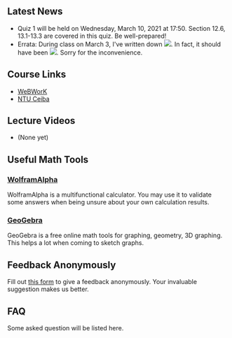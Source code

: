 ## Latest News

- Quiz 1 will be held on Wednesday, March 10, 2021 at 17:50. Section 12.6, 13.1-13.3 are covered in this quiz. Be well-prepared!
- Errata: During class on March 3, I've written down <img src="https://render.githubusercontent.com/render/math?math=\textbf{T}'(t) = \frac{\left\langle f'(t), g'(t), h'(t) \right\rangle}{\sqrt{f'(t)^2 %2B g'(t)^2 %2B h'(t)^2}}">. In fact, it should have been <img src="https://render.githubusercontent.com/render/math?math=\textbf{T}(t) = \frac{\left\langle f'(t), g'(t), h'(t) \right\rangle}{\sqrt{f'(t)^2 %2B g'(t)^2 %2B h'(t)^2}}">. Sorry for the inconvenience.

## Course Links
- [WeBWorK](http://webwork.math.ntu.edu.tw/webwork2/1092MATH4008_07/)
- [NTU Ceiba](https://ceiba.ntu.edu.tw/)

## Lecture Videos
- (None yet)

## Useful Math Tools
### [WolframAlpha](https://www.wolframalpha.com/)
WolframAlpha is a multifunctional calculator. You may use it to validate some answers when being unsure about your own calculation results.
### [GeoGebra](https://www.geogebra.org/?lang=zh-TW)
GeoGebra is a free online math tools for graphing, geometry, 3D graphing. This helps a lot when coming to sketch graphs.


## Feedback Anonymously
Fill out [this form](https://peing.net/zh-TW/1011_cychien) to give a feedback anonymously. Your invaluable suggestion makes us better.

## FAQ
Some asked question will be listed here.
